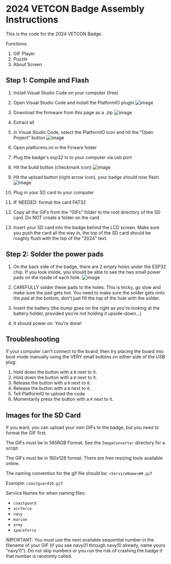 # 2024 VETCON Badge Assembly Instructions



This is the code for the 2024 VETCON Badge.

Functions:

1. GIF Player
2. Puzzle
3. About Screen

## Step 1: Compile and Flash

1. Install Visual Studio Code on your computer (free)
2. Open Visual Studio Code and install the PlatformIO plugin
![image](https://github.com/user-attachments/assets/01458e41-9ad7-4f2a-a918-1484ab1f5019)

3. Download the firmware from this page as a .zip
![image](https://github.com/user-attachments/assets/f9c7940c-5e46-4893-8ce6-20c0fb7a7248)

4. Extract all
5. In Visual Studio Code, select the PlatformIO icon and hit the "Open Project" button
![image](https://github.com/user-attachments/assets/b203753b-07ee-4740-a2c7-501e758477a4)
6. Open platformio.ini in the Firware folder
7. Plug the badge's esp32 in to your computer via usb port
8. Hit the build button (checkmark icon)
![image](https://github.com/user-attachments/assets/04bb9985-9fb0-4736-979d-6df2109658b8)

9. Hit the upload button (right arrow icon), your badge should now flash
![image](https://github.com/user-attachments/assets/f357828b-7623-410c-9d59-cb33a187adee)

10. Plug in your SD card to your computer
11. IF NEEDED: format the card FAT32
12. Copy all the GIFs from the "GIFs" folder to the root directory of the SD card.  Do NOT create a folder on the card.
13. Insert your SD card into the badge behind the LCD screen.  Make sure you push the card all the way in, the top of the SD card should be roughly flush with the top of the "2024" text.

## Step 2: Solder the power pads
1. On the back side of the badge, there are 2 empty holes under the ESP32 chip.  If you look inside, you should be able to see the two small power pads on the inside of each hole.
![image](https://github.com/user-attachments/assets/eacb89b8-361e-44ed-95ed-ffb2cc8128af)

3. CAREFULLY solder these pads to the holes.  This is tricky, go slow and make sure the pad gets hot.  You need to make sure the solder gets onto the pad at the bottom, don't just fill the top of the hole with the solder.

4. Insert the battery (the bump goes on the right as you're looking at the battery holder, provided you're not holding it upside-down...)

5. It should power on.  You're done!

## Troubleshooting

If your computer can't connect to the board, then try placing the board into boot mode manually using the VERY small buttons on either side of the USB plug:

1. Hold down the button with a `B` next to it.
2. Hold down the button with a `R` next to it.
3. Release the button with a `R` next to it.
4. Release the button with a `B` next to it.
5. Tell PlatformIO to upload the code
6. Momentarily press the button with a `R` next to it.

## Images for the SD Card

If you want, you can upload your own GIFs to the badge, but you need to format the GIF first.

The GIFs must be in 565RGB Format. See the `ImageConverter` directory for a script.

The GIFs must be in 160x128 format.  There are free resizing tools available online.

The naming convention for the gif file should be: `<ServiceName>##.gif`

Example: `coastguard10.gif`

Service Names for when naming files:

* `coastguard`
* `airforce`
* `navy`
* `marine`
* `army`
* `spaceforce`

IMPORTANT: You must use the next available sequential number in the filename of your GIF (if you see navy01 through navy10 already, name yours "navy11").  Do not skip numbers or you run the risk of crashing the badge if that number is randomly called.
